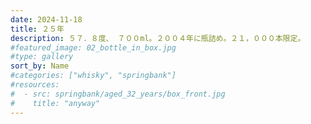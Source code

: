 ```yaml
---
date: 2024-11-18
title: ２５年
description: ５７．８度、 ７００ml。２００４年に瓶詰め。２１，０００本限定。
#featured_image: 02_bottle_in_box.jpg
#type: gallery
sort_by: Name
#categories: ["whisky", "springbank"]
#resources:
#  - src: springbank/aged_32_years/box_front.jpg
#    title: "anyway"
---
```

